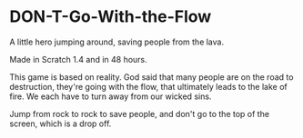 # DON-T-Go-With-the-Flow
A little hero jumping around, saving people from the lava.

Made in Scratch 1.4 and in  48 hours.

This game is based on reality. God said that many people are on the road to destruction, they're going with the flow, that ultimately leads to the lake of fire. We each have to turn away from our wicked sins. 

Jump from rock to rock to save people, and don't go to the top of the screen, which is a drop off.
